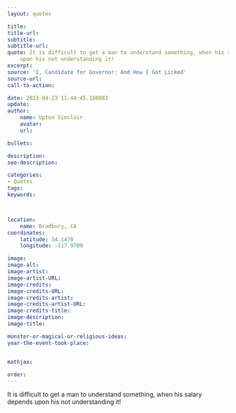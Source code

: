 ```yaml
---
layout: quotes

title:
title-url:
subtitle:
subtitle-url:
quote: It is difficult to get a man to understand something, when his salary depends
    upon his not understanding it!
excerpt:
source: 'I, Candidate for Governor: And How I Got Licked'
source-url:
call-to-action:

date: 2023-04-23 11:44:45.180083
update:
author:
    name: Upton Sinclair
    avatar:
    url:

bullets:

description:
seo-description:

categories:
- Quotes
tags:
keywords:



location:
    name: Bradbury, CA
coordinates:
    latitude: 34.1470
    longitude: -117.9709

image:
image-alt:
image-artist:
image-artist-URL:
image-credits:
image-credits-URL:
image-credits-artist:
image-credits-artist-URL:
image-credits-title:
image-description:
image-title:

monster-or-magical-or-religious-ideas:
year-the-event-took-place:


mathjax:

order:
---
```

It is difficult to get a man to understand something, when his salary depends upon his not understanding it!